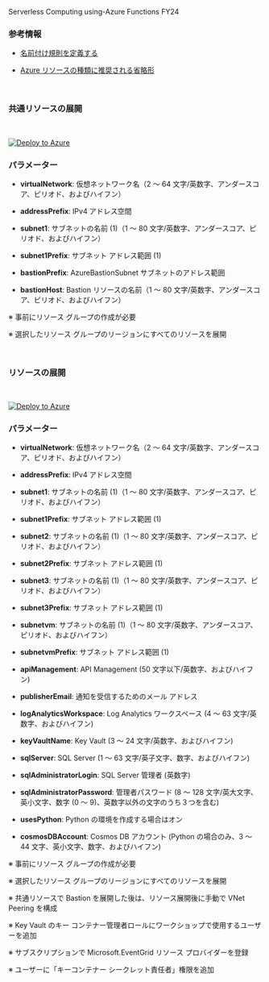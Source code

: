 Serverless Computing using-Azure Functions
FY24

### 参考情報

- [名前付け規則を定義する](https://learn.microsoft.com/ja-jp/azure/cloud-adoption-framework/ready/azure-best-practices/resource-naming)

- [Azure リソースの種類に推奨される省略形](https://learn.microsoft.com/ja-jp/azure/cloud-adoption-framework/ready/azure-best-practices/resource-abbreviations)

<br />

### 共通リソースの展開

<br />

[![Deploy to Azure](https://aka.ms/deploytoazurebutton)](https://portal.azure.com/#create/Microsoft.Template/uri/https%3A%2F%2Fraw.githubusercontent.com%2Fhiroyay-ms%2FServerless-Computing-using-Azure-Functions%2Fmain%2Ftemplates%2Fdeploy-vnet-hub.json)

### パラメーター

- **virtualNetwork**: 仮想ネットワーク名（2 ～ 64 文字/英数字、アンダースコア、ピリオド、およびハイフン）

- **addressPrefix**: IPv4 アドレス空間

- **subnet1**: サブネットの名前 (1)（1 ～ 80 文字/英数字、アンダースコア、ピリオド、およびハイフン）

- **subnet1Prefix**: サブネット アドレス範囲 (1)

- **bastionPrefix**: AzureBastionSubnet サブネットのアドレス範囲

- **bastionHost**: Bastion リソースの名前（1 ～ 80 文字/英数字、アンダースコア、ピリオド、およびハイフン）

※ 事前にリソース グループの作成が必要

※ 選択したリソース グループのリージョンにすべてのリソースを展開

<br />

### リソースの展開

<br />

[![Deploy to Azure](https://aka.ms/deploytoazurebutton)](https://portal.azure.com/#create/Microsoft.Template/uri/https%3A%2F%2Fraw.githubusercontent.com%2Fhiroyay-ms%2FServerless-Computing-using-Azure-Functions%2Fmain%2Ftemplates%2Fdeploy-resources.json)

### パラメーター

- **virtualNetwork**: 仮想ネットワーク名（2 ～ 64 文字/英数字、アンダースコア、ピリオド、およびハイフン）

- **addressPrefix**: IPv4 アドレス空間

- **subnet1**: サブネットの名前 (1)（1 ～ 80 文字/英数字、アンダースコア、ピリオド、およびハイフン）

- **subnet1Prefix**: サブネット アドレス範囲 (1)

- **subnet2**: サブネットの名前 (1)（1 ～ 80 文字/英数字、アンダースコア、ピリオド、およびハイフン）

- **subnet2Prefix**: サブネット アドレス範囲 (1)

- **subnet3**: サブネットの名前 (1)（1 ～ 80 文字/英数字、アンダースコア、ピリオド、およびハイフン）

- **subnet3Prefix**: サブネット アドレス範囲 (1)

- **subnetvm**: サブネットの名前 (1)（1 ～ 80 文字/英数字、アンダースコア、ピリオド、およびハイフン）

- **subnetvmPrefix**: サブネット アドレス範囲 (1)

- **apiManagement**: API Management (50 文字以下/英数字、およびハイフン)

- **publisherEmail**: 通知を受信するためのメール アドレス

- **logAnalyticsWorkspace**: Log Analytics ワークスペース (4 ～ 63 文字/英数字、およびハイフン)

- **keyVaultName**: Key Vault (3 ～ 24 文字/英数字、およびハイフン)

- **sqlServer**: SQL Server (1 ～ 63 文字/英子文字、数字、およびハイフン)

- **sqlAdministratorLogin**: SQL Server 管理者 (英数字)

- **sqlAdministratorPassword**: 管理者パスワード (8 ～ 128 文字/英大文字、英小文字、数字 (0 ～ 9)、英数字以外の文字のうち３つを含む)

- **usesPython**: Python の環境を作成する場合はオン

- **cosmosDBAccount**: Cosmos DB アカウント (Python の場合のみ、3 ～ 44 文字、英小文字、数字、およびハイフン)

※ 事前にリソース グループの作成が必要

※ 選択したリソース グループのリージョンにすべてのリソースを展開

※ 共通リソースで Bastion を展開した後は、リソース展開後に手動で VNet Peering を構成

※ Key Vault のキー コンテナー管理者ロールにワークショップで使用するユーザーを追加

※ サブスクリプションで Microsoft.EventGrid リソース プロバイダーを登録

※ ユーザーに「キーコンテナー シークレット責任者」権限を追加
